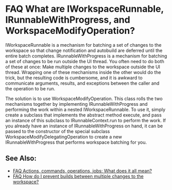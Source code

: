 

FAQ What are IWorkspaceRunnable, IRunnableWithProgress, and WorkspaceModifyOperation?
=====================================================================================

IWorkspaceRunnable is a mechanism for batching a set of changes to the workspace so that change notification and autobuild are deferred until the entire batch completes. IRunnableWithProgress is a mechanism for batching a set of changes to be run outside the UI thread. You often need to do both of these at once: Make multiple changes to the workspace outside the UI thread. Wrapping one of these mechanisms inside the other would do the trick, but the resulting code is cumbersome, and it is awkward to communicate arguments, results, and exceptions between the caller and the operation to be run.

The solution is to use WorkspaceModifyOperation. This class rolls the two mechanisms together by implementing IRunnableWithProgress and performing the work within a nested IWorkspaceRunnable. To use it, simply create a subclass that implements the abstract method execute, and pass an instance of this subclass to IRunnableContext.run to perform the work. If you already have an instance of IRunnableWithProgress on hand, it can be passed to the constructor of the special subclass WorkspaceModifyDelegatingOperation to create a new IRunnableWithProgress that performs workspace batching for you.

See Also:
---------

*   [FAQ Actions, commands, operations, jobs: What does it all mean?](./FAQ_Actions,_commands,_operations,_jobs:_What_does_it_all_mean.md "FAQ Actions, commands, operations, jobs: What does it all mean?")
*   [FAQ How do I prevent builds between multiple changes to the workspace?](./FAQ_How_do_I_prevent_builds_between_multiple_changes_to_the_workspace.md "FAQ How do I prevent builds between multiple changes to the workspace?")

